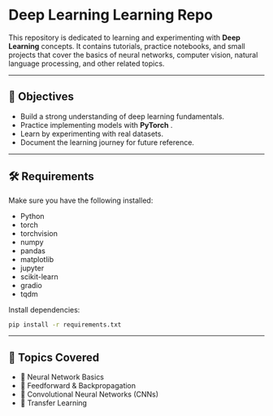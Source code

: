 # Deep Learning Learning Repo

This repository is dedicated to learning and experimenting with **Deep Learning** concepts.
It contains tutorials, practice notebooks, and small projects that cover the basics of neural networks, computer vision, natural language processing, and other related topics.

---

## 🚀 Objectives

* Build a strong understanding of deep learning fundamentals.
* Practice implementing models with **PyTorch** .
* Learn by experimenting with real datasets.
* Document the learning journey for future reference.

---

## 🛠️ Requirements

Make sure you have the following installed:

* Python
* torch
* torchvision
* numpy
* pandas
* matplotlib
* jupyter
* scikit-learn
* gradio
* tqdm

Install dependencies:

```bash
pip install -r requirements.txt
```

---

## 📘 Topics Covered

* 🔹 Neural Network Basics
* 🔹 Feedforward & Backpropagation
* 🔹 Convolutional Neural Networks (CNNs)
* 🔹 Transfer Learning

